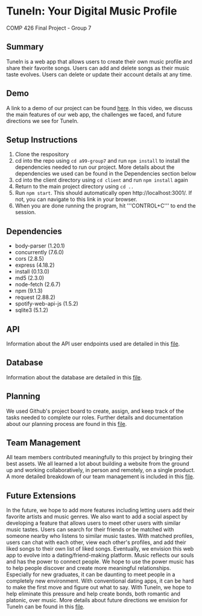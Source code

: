 
# TuneIn: Your Digital Music Profile 

COMP 426 Final Project - Group 7

## Summary 

TuneIn is a web app that allows users to create their own music profile and share their favorite songs. Users can add and delete songs as their music taste evolves. Users can delete or update their account details at any time. 

## Demo 

A link to a demo of our project can be found [here](https://youtu.be/fmiu5iuj_QA). In this video, we discuss the main features of our web app, the challenges we faced, and future directions we see for TuneIn. 

## Setup Instructions 

1. Clone the respository
2. cd into the repo using ```cd a99-group7``` and run ```npm install``` to install the dependencies needed to run our project. More details about the dependencies we used can be found in the Dependencies section below
3. cd into the client directory using ```cd client``` and run ```npm install``` again
4. Return to the main project directory using ```cd ..```
5. Run ```npm start```. This should automatically open http://localhost:3001/. If not, you can navigate to this link in your browser.
6. When you are done running the program, hit '''CONTROL+C''' to end the session. 

## Dependencies 

- body-parser (1.20.1)
- concurrently (7.6.0)
- cors (2.8.5)
- express (4.18.2)
- install (0.13.0)
- md5 (2.3.0)
- node-fetch (2.6.7)
- npm (9.1.3)
- request (2.88.2)
- spotify-web-api-js (1.5.2)
- sqlite3 (5.1.2)

## API 

Information about the API user endpoints used are detailed in this [file](docs/api.md).

## Database

Information about the database are detailed in this [file](docs/db.md).

## Planning 

We used Github's project board to create, assign, and keep track of the tasks needed to complete our roles. Further details and documentation about our planning process are found in this [file](docs/plan.md).

## Team Management 

All team members contributed meaningfully to this project by bringing their best assets. We all learned a lot about building a website from the ground up and working collaboratively, in person and remotely, on a single product. A more detailed breakdown of our team management is included in this [file](docs/roles.md).

## Future Extensions

In the future, we hope to add more features including letting users add their favorite artists and music genres. We also want to add a social aspect by developing a feature that allows users to meet other users with similar music tastes. Users can search for their friends or be matched with someone nearby who listens to similar music tastes. With matched profiles, users can chat with each other, view each other's profiles, and add their liked songs to their own list of liked songs. Eventually, we envision this web app to evolve into a dating/friend-making platform. Music reflects our souls and has the power to connect people. We hope to use the power music has to help people discover and create more meaningful relationships. Especially for new graduates, it can be daunting to meet people in a completely new environment. With conventional dating apps, it can be hard to make the first move and figure out what to say. With TuneIn, we hope to help eliminate this pressure and help create bonds, both romantic and platonic, over music. More details about future directions we envision for TuneIn can be found in this [file](docs/future-extensions.md).
